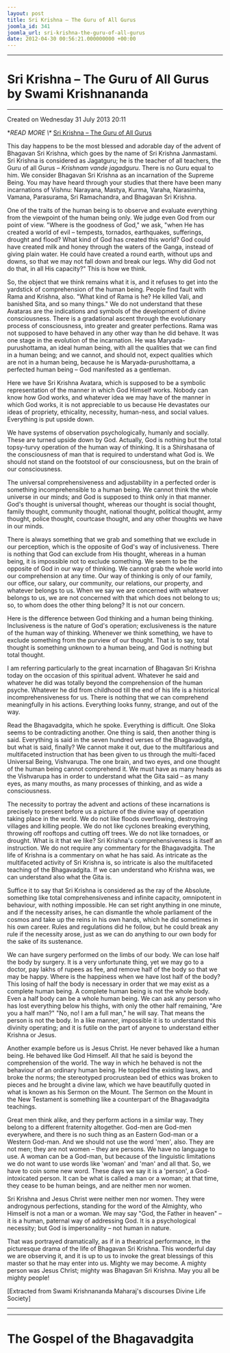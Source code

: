 ```yaml
---
layout: post
title: Sri Krishna – The Guru of All Gurus
joomla_id: 341
joomla_url: sri-krishna-the-guru-of-all-gurus
date: 2012-04-30 00:56:21.000000000 +00:00
---
```

* * *

# Sri Krishna – The Guru of All Gurus by Swami Krishnananda

* * *

Created on Wednesday 31 July 2013 20:11

**READ MORE \\\** [](http://www.swami-krishnananda.org/disc/disc_52.html)[Sri Krishna – The Guru of All Gurus](http://www.swami-krishnananda.org/disc/disc_92.html)

This day happens to be the most blessed and adorable day of the advent of Bhagavan Sri Krishna, which goes by the name of Sri Krishna Janmastami. Sri Krishna is considered as Jagatguru; he is the teacher of all teachers, the Guru of all Gurus – _Krishnam vande jagadguru_. There is no Guru equal to him. We consider Bhagavan Sri Krishna as an incarnation of the Supreme Being. You may have heard through your studies that there have been many incarnations of Vishnu: Narayana, Mastya, Kurma, Varaha, Narasimha, Vamana, Parasurama, Sri Ramachandra, and Bhagavan Sri Krishna.

One of the traits of the human being is to observe and evaluate everything from the viewpoint of the human being only. We judge even God from our point of view. "Where is the goodness of God," we ask, "when He has created a world of evil – tempests, tornados, earthquakes, sufferings, drought and flood? What kind of God has created this world? God could have created milk and honey through the waters of the Ganga, instead of giving plain water. He could have created a round earth, without ups and downs, so that we may not fall down and break our legs. Why did God not do that, in all His capacity?" This is how we think.

So, the object that we think remains what it is, and it refuses to get into the yardstick of comprehension of the human being. People find fault with Rama and Krishna, also. "What kind of Rama is he? He killed Vali, and banished Sita, and so many things." We do not understand that these Avataras are the indications and symbols of the development of divine consciousness. There is a gradational ascent through the evolutionary process of consciousness, into greater and greater perfections. Rama was not supposed to have behaved in any other way than he did behave. It was one stage in the evolution of the incarnation. He was Maryada-purushottama, an ideal human being, with all the qualities that we can find in a human being; and we cannot, and should not, expect qualities which are not in a human being, because he is Maryada-purushottama, a perfected human being – God manifested as a gentleman.

Here we have Sri Krishna Avatara, which is supposed to be a symbolic representation of the manner in which God Himself works. Nobody can know how God works, and whatever idea we may have of the manner in which God works, it is not appreciable to us because He devastates our ideas of propriety, ethicality, necessity, human-ness, and social values. Everything is put upside down.

We have systems of observation psychologically, humanly and socially. These are turned upside down by God. Actually, God is nothing but the total topsy-turvy operation of the human way of thinking. It is a Shirshasana of the consciousness of man that is required to understand what God is. We should not stand on the footstool of our consciousness, but on the brain of our consciousness.

The universal comprehensiveness and adjustability in a perfected order is something incomprehensible to a human being. We cannot think the whole universe in our minds; and God is supposed to think only in that manner. God's thought is universal thought, whereas our thought is social thought, family thought, community thought, national thought, political thought, army thought, police thought, courtcase thought, and any other thoughts we have in our minds.

There is always something that we grab and something that we exclude in our perception, which is the opposite of God's way of inclusiveness. There is nothing that God can exclude from His thought, whereas in a human being, it is impossible not to exclude something. We seem to be the opposite of God in our way of thinking. We cannot grab the whole world into our comprehension at any time. Our way of thinking is only of our family, our office, our salary, our community, our relations, our property, and whatever belongs to us. When we say we are concerned with whatever belongs to us, we are not concerned with that which does not belong to us; so, to whom does the other thing belong? It is not our concern.

Here is the difference between God thinking and a human being thinking. Inclusiveness is the nature of God's operation; exclusiveness is the nature of the human way of thinking. Whenever we think something, we have to exclude something from the purview of our thought. That is to say, total thought is something unknown to a human being, and God is nothing but total thought.

I am referring particularly to the great incarnation of Bhagavan Sri Krishna today on the occasion of this spiritual advent. Whatever he said and whatever he did was totally beyond the comprehension of the human psyche. Whatever he did from childhood till the end of his life is a historical incomprehensiveness for us. There is nothing that we can comprehend meaningfully in his actions. Everything looks funny, strange, and out of the way.

Read the Bhagavadgita, which he spoke. Everything is difficult. One Sloka seems to be contradicting another. One thing is said, then another thing is said. Everything is said in the seven hundred verses of the Bhagavadgita, but what is said, finally? We cannot make it out, due to the multifarious and multifaceted instruction that has been given to us through the multi-faced Universal Being, Vishvarupa. The one brain, and two eyes, and one thought of the human being cannot comprehend it. We must have as many heads as the Vishvarupa has in order to understand what the Gita said – as many eyes, as many mouths, as many processes of thinking, and as wide a consciousness.

The necessity to portray the advent and actions of these incarnations is precisely to present before us a picture of the divine way of operation taking place in the world. We do not like floods overflowing, destroying villages and killing people. We do not like cyclones breaking everything, throwing off rooftops and cutting off trees. We do not like tornadoes, or drought. What is it that we like? Sri Krishna's comprehensiveness is itself an instruction. We do not require any commentary for the Bhagavadgita. The life of Krishna is a commentary on what he has said. As intricate as the multifaceted activity of Sri Krishna is, so intricate is also the multifaceted teaching of the Bhagavadgita. If we can understand who Krishna was, we can understand also what the Gita is.

Suffice it to say that Sri Krishna is considered as the ray of the Absolute, something like total comprehensiveness and infinite capacity, omnipotent in behaviour, with nothing impossible. He can set right anything in one minute, and if the necessity arises, he can dismantle the whole parliament of the cosmos and take up the reins in his own hands, which he did sometimes in his own career. Rules and regulations did he follow, but he could break any rule if the necessity arose, just as we can do anything to our own body for the sake of its sustenance.

We can have surgery performed on the limbs of our body. We can lose half the body by surgery. It is a very unfortunate thing, yet we may go to a doctor, pay lakhs of rupees as fee, and remove half of the body so that we may be happy. Where is the happiness when we have lost half of the body? This losing of half the body is necessary in order that we may exist as a complete human being. A complete human being is not the whole body. Even a half body can be a whole human being. We can ask any person who has lost everything below his thighs, with only the other half remaining, "Are you a half man?" "No, no! I am a full man," he will say. That means the person is not the body. In a like manner, impossible it is to understand this divinity operating; and it is futile on the part of anyone to understand either Krishna or Jesus.

Another example before us is Jesus Christ. He never behaved like a human being. He behaved like God Himself. All that he said is beyond the comprehension of the world. The way in which he behaved is not the behaviour of an ordinary human being. He toppled the existing laws, and broke the norms; the stereotyped procrustean bed of ethics was broken to pieces and he brought a divine law, which we have beautifully quoted in what is known as his Sermon on the Mount. The Sermon on the Mount in the New Testament is something like a counterpart of the Bhagavadgita teachings.

Great men think alike, and they perform actions in a similar way. They belong to a different fraternity altogether. God-men are God-men everywhere, and there is no such thing as an Eastern God-man or a Western God-man. And we should not use the word 'men', also. They are not men; they are not women – they are persons. We have no language to use. A woman can be a God-man, but because of the linguistic limitations we do not want to use words like 'woman' and 'man' and all that. So, we have to coin some new word. These days we say it is a 'person', a God-intoxicated person. It can be what is called a man or a woman; at that time, they cease to be human beings, and are neither men nor women.

Sri Krishna and Jesus Christ were neither men nor women. They were androgynous perfections, standing for the word of the Almighty, who Himself is not a man or a woman. We may say "God, the Father in heaven" – it is a human, paternal way of addressing God. It is a psychological necessity; but God is impersonality – not human in nature.

That was portrayed dramatically, as if in a theatrical performance, in the picturesque drama of the life of Bhagavan Sri Krishna. This wonderful day we are observing it, and it is up to us to invoke the great blessings of this master so that he may enter into us. Mighty we may become. A mighty person was Jesus Christ; mighty was Bhagavan Sri Krishna. May you all be mighty people!

[Extracted from Swami Krishnananda Maharaj's discourses Divine Life Society]

* * *



* * *



# The Gospel of the Bhagavadgita


